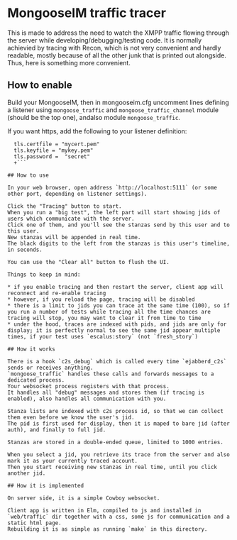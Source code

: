 # MongooseIM traffic tracer

This is made to address the need to watch the XMPP traffic flowing through the server while developing/debugging/testing code.
It is normally achievied by tracing with Recon, which is not very convenient and hardly readable, mostly because of all the other junk that is printed out alongside.
Thus, here is something more convenient.

## How to enable

Build your MongooseIM, then in mongooseim.cfg uncomment lines defining a listener using `mongoose_traffic` and `mongoose_traffic_channel` module (should be the top one),
andalso module `mongoose_traffic`.

If you want https, add the following to your listener definition:
```
  tls.certfile = "mycert.pem"
  tls.keyfile = "mykey.pem"
  tls.password =  "secret"
  +```

## How to use

In your web browser, open address `http://localhost:5111` (or some other port, depending on listener settings).

Click the "Tracing" button to start.
When you run a "big test", the left part will start showing jids of users which communicate with the server.
Click one of them, and you'll see the stanzas send by this user and to this user.
New stanzas will be appended in real time.
The black digits to the left from the stanzas is this user's timeline, in seconds.

You can use the "Clear all" button to flush the UI.

Things to keep in mind:

* if you enable tracing and then restart the server, client app will reconnect and re-enable tracing
* however, if you reload the page, tracing will be disabled
* there is a limit to jids you can trace at the same time (100), so if you run a number of tests while tracing all the time chances are tracing will stop, you may want to clear it from time to time
* under the hood, traces are indexed with pids, and jids are only for display; it is perfectly normal to see the same jid appear multiple times, if your test uses `escalus:story` (not `fresh_story`)

## How it works

There is a hook `c2s_debug` which is called every time `ejabberd_c2s` sends or receives anything.
`mongoose_traffic` handles these calls and forwards messages to a dedicated process.
Your websocket process registers with that process.
It handles all "debug" messages and stores them (if tracing is enabled), also handles all communication with you.

Stanza lists are indexed with c2s process id, so that we can collect them even before we know the user's jid.
The pid is first used for display, then it is maped to bare jid (after auth), and finally to full jid.

Stanzas are stored in a double-ended queue, limited to 1000 entries.

When you select a jid, you retrieve its trace from the server and also mark it as your currently traced account.
Then you start receiving new stanzas in real time, until you click another jid.

## How it is implemented

On server side, it is a simple Cowboy websocket.

Client app is written in Elm, compiled to js and installed in `web/traffic` dir together with a css, some js for communication and a static html page.
Rebuilding it is as simple as running `make` in this directory.


